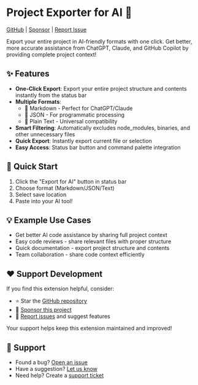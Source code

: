 # Project Exporter for AI 🚀

[GitHub](https://github.com/StephanGoldberg/project-exporter) | [Sponsor](https://github.com/sponsors/StephanGoldberg) | [Report Issue](https://github.com/StephanGoldberg/project-exporter/issues)

Export your entire project in AI-friendly formats with one click. Get better, more accurate assistance from ChatGPT, Claude, and GitHub Copilot by providing complete project context!

## ✨ Features

- **One-Click Export**: Export your entire project structure and contents instantly from the status bar
- **Multiple Formats**:
  - 📝 Markdown - Perfect for ChatGPT/Claude
  - 🔄 JSON - For programmatic processing
  - 📄 Plain Text - Universal compatibility
- **Smart Filtering**: Automatically excludes node_modules, binaries, and other unnecessary files
- **Quick Export**: Instantly export current file or selection
- **Easy Access**: Status bar button and command palette integration

## 🚀 Quick Start

1. Click the "Export for AI" button in status bar
2. Choose format (Markdown/JSON/Text)
3. Select save location
4. Paste into your AI tool!

## 💡 Example Use Cases

- Get better AI code assistance by sharing full project context
- Easy code reviews - share relevant files with proper structure
- Quick documentation - export project structure and contents
- Team collaboration - share code context efficiently

## ❤️ Support Development

If you find this extension helpful, consider:
- ⭐ Star the [GitHub repository](https://github.com/StephanGoldberg/project-exporter)
- 💖 [Sponsor this project](https://github.com/sponsors/StephanGoldberg)
- 🐛 [Report issues](https://github.com/StephanGoldberg/project-exporter/issues) and suggest features

Your support helps keep this extension maintained and improved!

## 💚 Support

- Found a bug? [Open an issue](https://github.com/StephanGoldberg/project-exporter/issues)
- Have a suggestion? [Let us know](https://github.com/StephanGoldberg/project-exporter/issues)
- Need help? Create a [support ticket](https://github.com/StephanGoldberg/project-exporter/issues)



